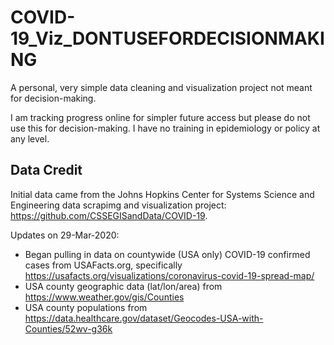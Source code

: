 # COVID-19_Viz_DONTUSEFORDECISIONMAKING
A personal, very simple data cleaning and visualization project not meant for decision-making.

I am tracking progress online for simpler future access but please do not use this for decision-making. I have no training in epidemiology or policy at any level. 

## Data Credit
Initial data came from the Johns Hopkins Center for Systems Science and Engineering data scrapimg and visualization project: https://github.com/CSSEGISandData/COVID-19.

Updates on 29-Mar-2020:
- Began pulling in data on countywide (USA only) COVID-19 confirmed cases from USAFacts.org, specifically https://usafacts.org/visualizations/coronavirus-covid-19-spread-map/
- USA county geographic data (lat/lon/area) from https://www.weather.gov/gis/Counties
- USA county populations from https://data.healthcare.gov/dataset/Geocodes-USA-with-Counties/52wv-g36k
